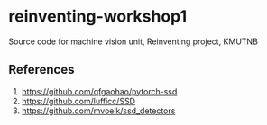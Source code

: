# reinventing-workshop1
Source code for machine vision unit, Reinventing project, KMUTNB

## References
1. https://github.com/qfgaohao/pytorch-ssd
2. https://github.com/lufficc/SSD
3. https://github.com/mvoelk/ssd_detectors
